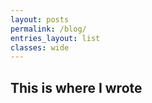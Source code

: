 ```yaml
---
layout: posts
permalink: /blog/
entries_layout: list
classes: wide
---
```


## This is where I wrote